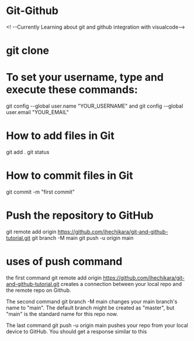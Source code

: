 # Git-Github
<! --Currently Learning about git and github integration with visualcode-->

# git clone 

# To set your username, type and execute these commands: 
git config --global user.name "YOUR_USERNAME"   and
git config --global user.email "YOUR_EMAIL"

# How to add files in Git
git add .
git status

# How to commit files in Git
git commit -m "first commit"

# Push the repository to GitHub
git remote add origin https://github.com/ihechikara/git-and-github-tutorial.git
git branch -M main
git push -u origin main

# uses of push command
the first command git remote add origin https://github.com/ihechikara/git-and-github-tutorial.git creates a connection between your local repo and the remote repo on Github.

The second command git branch -M main changes your main branch's name to "main". The default branch might be created as "master", but "main" is the standard name for this repo now. 

The last command git push -u origin main pushes your repo from your local device to GitHub. You should get a response similar to this

